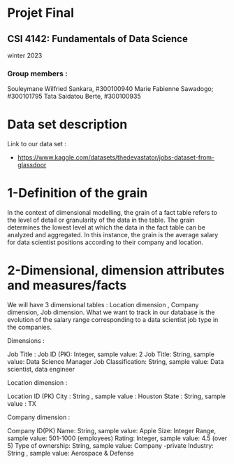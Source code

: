 # Projet Final 

## CSI 4142:  Fundamentals of Data Science
winter 2023

### Group members : 
Souleymane Wilfried Sankara, #300100940
Marie Fabienne Sawadogo; #300101795
Tata Saidatou Berte,  #300100935

# Data set description
Link to our data set : 
-  https://www.kaggle.com/datasets/thedevastator/jobs-dataset-from-glassdoor


# 1-Definition of the grain

In the context of dimensional modelling, the grain of a fact table refers to the level of detail or granularity of the data in the table. The grain determines the lowest level at which the data in the fact table can be analyzed and aggregated.
In this instance, the grain is the average salary for data scientist positions according to their company and location.




# 2-Dimensional, dimension attributes and measures/facts

We will have 3  dimensional tables : Location dimension , Company dimension, Job dimension.
What we want to track in our database is the evolution of the salary range corresponding to a data scientist job type in the companies. 

Dimensions : 

Job Title : 
   Job ID (PK): Integer, sample value: 2
   Job Title: String, sample value: Data Science Manager
   Job Classification: String, sample value: Data scientist, data engineer

Location dimension :
 
 Location ID (PK)
 City : String , sample value : Houston
State : String, sample value : TX

Company dimension :

 Company ID(PK)
 Name: String, sample value: Apple
 Size: Integer Range, sample value: 501-1000 (employees)
 Rating: Integer, sample value: 4.5 (over 5)
Type of ownership: String, sample value: Company -private
Industry: String , sample value: Aerospace & Defense

